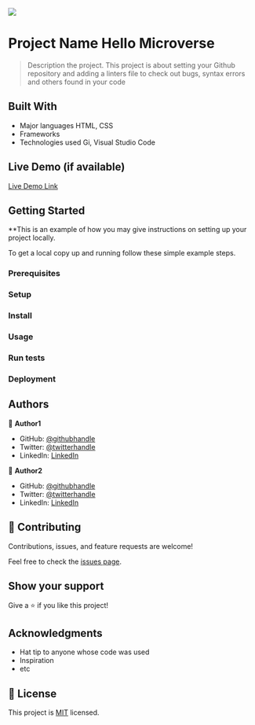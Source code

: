 ![](https://img.shields.io/badge/Microverse-blueviolet)

# Project Name Hello Microverse

> Description the project. This project is about setting your Github repository and adding a linters file to check out bugs, syntax errors and others found in your code


## Built With

- Major languages HTML, CSS
- Frameworks
- Technologies used Gi, Visual Studio Code

## Live Demo (if available)

[Live Demo Link](https://livedemo.com)


## Getting Started

**This is an example of how you may give instructions on setting up your project locally.


To get a local copy up and running follow these simple example steps.

### Prerequisites

### Setup

### Install

### Usage

### Run tests

### Deployment



## Authors

👤 **Author1**

- GitHub: [@githubhandle](https://github.com/githubhandle)
- Twitter: [@twitterhandle](https://twitter.com/twitterhandle)
- LinkedIn: [LinkedIn](https://linkedin.com/in/linkedinhandle)

👤 **Author2**

- GitHub: [@githubhandle](https://github.com/githubhandle)
- Twitter: [@twitterhandle](https://twitter.com/twitterhandle)
- LinkedIn: [LinkedIn](https://linkedin.com/in/linkedinhandle)

## 🤝 Contributing

Contributions, issues, and feature requests are welcome!

Feel free to check the [issues page](../../issues/).

## Show your support

Give a ⭐️ if you like this project!

## Acknowledgments

- Hat tip to anyone whose code was used
- Inspiration
- etc

## 📝 License

This project is [MIT](./MIT.md) licensed.
